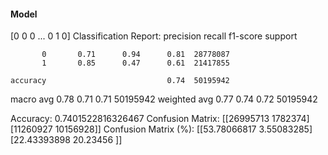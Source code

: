#### Model
[0 0 0 ... 0 1 0]
Classification Report:
              precision    recall  f1-score   support

           0       0.71      0.94      0.81  28778087
           1       0.85      0.47      0.61  21417855

    accuracy                           0.74  50195942
   macro avg       0.78      0.71      0.71  50195942
weighted avg       0.77      0.74      0.72  50195942

Accuracy: 0.7401522816326467
Confusion Matrix:
[[26995713  1782374]
 [11260927 10156928]]
Confusion Matrix (%):
[[53.78066817  3.55083285]
 [22.43393898 20.23456   ]]
